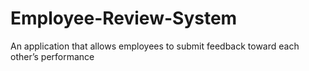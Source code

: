# Employee-Review-System
An application that allows employees to submit feedback toward each other’s performance
